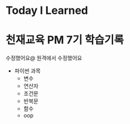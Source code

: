 # Today I Learned 

# 천재교육 PM 7기 학습기록  
수정했어요@
원격에서 수정했어요

- 파이썬 과목
  - 변수
  - 연산자
  - 조건문
  - 반복문
  - 함수
  - oop

